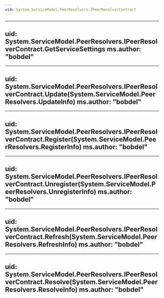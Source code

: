 ```yaml
---
uid: System.ServiceModel.PeerResolvers.IPeerResolverContract
---
```


---
uid: System.ServiceModel.PeerResolvers.IPeerResolverContract.GetServiceSettings
ms.author: "bobdel"
---

---
uid: System.ServiceModel.PeerResolvers.IPeerResolverContract.Update(System.ServiceModel.PeerResolvers.UpdateInfo)
ms.author: "bobdel"
---

---
uid: System.ServiceModel.PeerResolvers.IPeerResolverContract.Register(System.ServiceModel.PeerResolvers.RegisterInfo)
ms.author: "bobdel"
---

---
uid: System.ServiceModel.PeerResolvers.IPeerResolverContract.Unregister(System.ServiceModel.PeerResolvers.UnregisterInfo)
ms.author: "bobdel"
---

---
uid: System.ServiceModel.PeerResolvers.IPeerResolverContract.Refresh(System.ServiceModel.PeerResolvers.RefreshInfo)
ms.author: "bobdel"
---

---
uid: System.ServiceModel.PeerResolvers.IPeerResolverContract.Resolve(System.ServiceModel.PeerResolvers.ResolveInfo)
ms.author: "bobdel"
---
